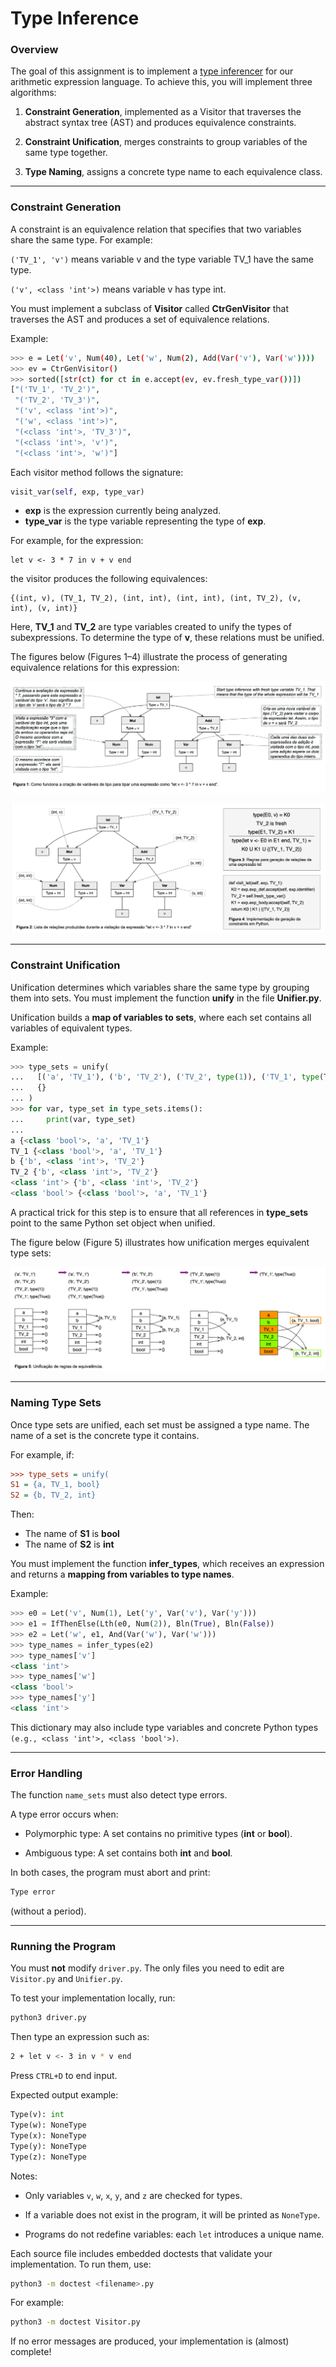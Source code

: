 # Type Inference

### Overview

The goal of this assignment is to implement a [type inferencer](https://en.wikipedia.org/wiki/Type_inference) for our arithmetic expression language.
To achieve this, you will implement three algorithms:

1. **Constraint Generation**, implemented as a Visitor that traverses the abstract syntax tree (AST) and produces equivalence constraints.

2. **Constraint Unification**, merges constraints to group variables of the same type together.

3. **Type Naming**, assigns a concrete type name to each equivalence class.

---
### Constraint Generation

A constraint is an equivalence relation that specifies that two variables share the same type.
For example:

`('TV_1', 'v')` means variable v and the type variable TV_1 have the same type.

`('v', <class 'int'>)` means variable v has type int.

You must implement a subclass of **Visitor** called **CtrGenVisitor** that traverses the AST and produces a set of equivalence relations.

Example:

```Bash
>>> e = Let('v', Num(40), Let('w', Num(2), Add(Var('v'), Var('w'))))
>>> ev = CtrGenVisitor()
>>> sorted([str(ct) for ct in e.accept(ev, ev.fresh_type_var())])
["('TV_1', 'TV_2')",
 "('TV_2', 'TV_3')",
 "('v', <class 'int'>)",
 "('w', <class 'int'>)",
 "(<class 'int'>, 'TV_3')",
 "(<class 'int'>, 'v')",
 "(<class 'int'>, 'w')"]

```
Each visitor method follows the signature:

```Python
visit_var(self, exp, type_var)
```
- **exp** is the expression currently being analyzed.
- **type_var** is the type variable representing the type of **exp**.

For example, for the expression:

```Vbnet
let v <- 3 * 7 in v + v end
```

the visitor produces the following equivalences:

```pgsql
{(int, v), (TV_1, TV_2), (int, int), (int, int), (int, TV_2), (v, int), (v, int)}
```
Here, **TV_1** and **TV_2** are type variables created to unify the types of subexpressions.
To determine the type of **v**, these relations must be unified.

The figures below (Figures 1–4) illustrate the process of generating equivalence relations for this expression:


![Screenshot](../assets/images/typeInference1.png)

![Screenshot](../assets/images/typeInference2.png)


---
### Constraint Unification

Unification determines which variables share the same type by grouping them into sets.
You must implement the function **unify** in the file **Unifier.py**.

Unification builds a **map of variables to sets**, where each set contains all variables of equivalent types.

Example:

```Python
>>> type_sets = unify(
...   [('a', 'TV_1'), ('b', 'TV_2'), ('TV_2', type(1)), ('TV_1', type(True))],
...   {}
... )
>>> for var, type_set in type_sets.items():
...     print(var, type_set)
...
a {<class 'bool'>, 'a', 'TV_1'}
TV_1 {<class 'bool'>, 'a', 'TV_1'}
b {'b', <class 'int'>, 'TV_2'}
TV_2 {'b', <class 'int'>, 'TV_2'}
<class 'int'> {'b', <class 'int'>, 'TV_2'}
<class 'bool'> {<class 'bool'>, 'a', 'TV_1'}
```
A practical trick for this step is to ensure that all references in **type_sets** point to the same Python set object when unified.

The figure below (Figure 5) illustrates how unification merges equivalent type sets:

![Screenshot](../assets/images/typeInference3.png)

---
### Naming Type Sets

Once type sets are unified, each set must be assigned a type name.
The name of a set is the concrete type it contains.

For example, if:

```ini
>>> type_sets = unify(
S1 = {a, TV_1, bool}
S2 = {b, TV_2, int}
```

Then:
- The name of **S1** is **bool**
- The name of **S2** is **int**

You must implement the function **infer_types**, which receives an expression and returns a **mapping from variables to type names**.

Example:

```Python
>>> e0 = Let('v', Num(1), Let('y', Var('v'), Var('y')))
>>> e1 = IfThenElse(Lth(e0, Num(2)), Bln(True), Bln(False))
>>> e2 = Let('w', e1, And(Var('w'), Var('w')))
>>> type_names = infer_types(e2)
>>> type_names['v']
<class 'int'>
>>> type_names['w']
<class 'bool'>
>>> type_names['y']
<class 'int'>
```

This dictionary may also include type variables and concrete Python types ``(e.g., <class 'int'>, <class 'bool'>)``.

---
### Error Handling

The function ``name_sets`` must also detect type errors.

A type error occurs when:

- Polymorphic type: A set contains no primitive types (**int** or **bool**).

- Ambiguous type: A set contains both **int** and **bool**.

In both cases, the program must abort and print:

```Python
Type error
```

(without a period).

---
### Running the Program

You must **not** modify ``driver.py``.
The only files you need to edit are ``Visitor.py`` and ``Unifier.py``.

To test your implementation locally, run:

```Bash
python3 driver.py
```

Then type an expression such as:

```Bash
2 + let v <- 3 in v * v end
```
Press ``CTRL+D`` to end input.

Expected output example:

```Python
Type(v): int
Type(w): NoneType
Type(x): NoneType
Type(y): NoneType
Type(z): NoneType
```

Notes:

- Only variables ``v``, ``w``, ``x``, ``y``, and ``z`` are checked for types.

- If a variable does not exist in the program, it will be printed as ``NoneType``.

- Programs do not redefine variables: each ``let`` introduces a unique name.

Each source file includes embedded doctests that validate your implementation.
To run them, use:

```Bash
python3 -m doctest <filename>.py
```
For example:

```Bash
python3 -m doctest Visitor.py
```

If no error messages are produced, your implementation is (almost) complete!